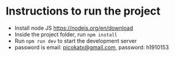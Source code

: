 # Instructions to run the project

- Install node JS https://nodejs.org/en/download
- Inside the project folder, run `npm install`
- Run `npm run dev` to start the development server
- password is email: picokatx@gmail.com, password: h1910153